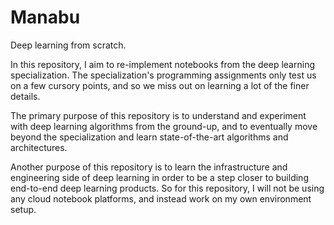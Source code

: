 # Manabu

Deep learning from scratch.

In this repository, I aim to re-implement notebooks from the deep learning
specialization. The specialization's programming assignments only test us
on a few cursory points, and so we miss out on learning a lot of the finer
details.

The primary purpose of this repository is to understand and experiment with
deep learning algorithms from the ground-up, and to eventually move beyond
the specialization and learn state-of-the-art algorithms and architectures.

Another purpose of this repository is to learn the infrastructure and
engineering side of deep learning in order to be a step closer to building
end-to-end deep learning products. So for this repository, I will not be
using any cloud notebook platforms, and instead work on my own environment
setup.
